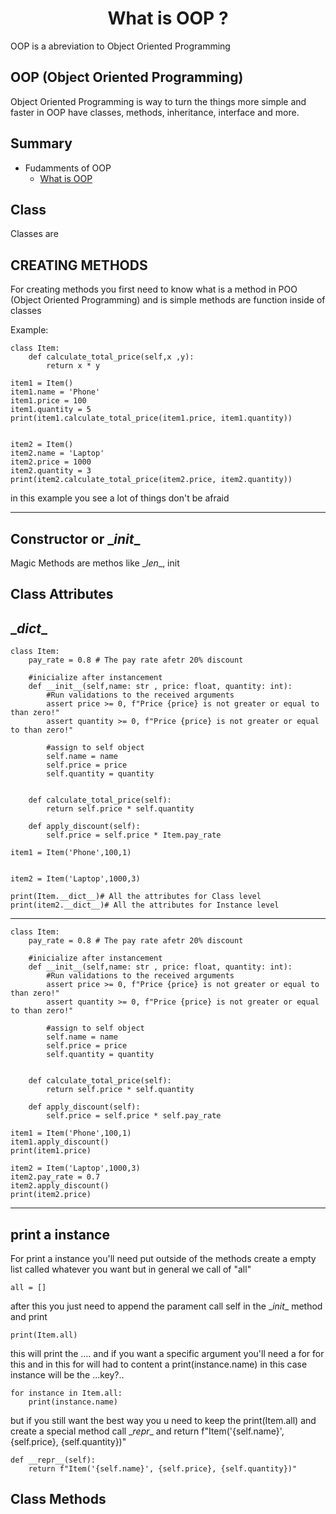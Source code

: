 <h1 style='text-align: center;'> What is OOP ?</h1>

OOP is a abreviation to Object Oriented Programming



## OOP (Object Oriented Programming)

Object Oriented Programming is way to turn the things more simple and faster in OOP have classes, methods, inheritance, interface and more.


## Summary
- Fudamments of OOP
    - [What is OOP](docs/01-whatIsOOP.md)

## Class
Classes are 

## CREATING METHODS
For creating methods you first need to know what is a method in POO (Object Oriented Programming) and is simple methods are function inside of classes 

Example:


    class Item:
        def calculate_total_price(self,x ,y):
            return x * y

    item1 = Item()
    item1.name = 'Phone'
    item1.price = 100
    item1.quantity = 5
    print(item1.calculate_total_price(item1.price, item1.quantity))


    item2 = Item()
    item2.name = 'Laptop'
    item2.price = 1000
    item2.quantity = 3
    print(item2.calculate_total_price(item2.price, item2.quantity))

in this example you see a lot of things don't be afraid 

<hr/>


## Constructor or \__init__

 Magic Methods are methos like \__len__, init


 ## Class Attributes


 ## \__dict__
    class Item:
        pay_rate = 0.8 # The pay rate afetr 20% discount

        #inicialize after instancement
        def __init__(self,name: str , price: float, quantity: int):
            #Run validations to the received arguments
            assert price >= 0, f"Price {price} is not greater or equal to than zero!"
            assert quantity >= 0, f"Price {price} is not greater or equal to than zero!"

            #assign to self object
            self.name = name
            self.price = price
            self.quantity = quantity


        def calculate_total_price(self):
            return self.price * self.quantity

        def apply_discount(self):
            self.price = self.price * Item.pay_rate

    item1 = Item('Phone',100,1)


    item2 = Item('Laptop',1000,3)

    print(Item.__dict__)# All the attributes for Class level
    print(item2.__dict__)# All the attributes for Instance level
<hr/>

    class Item:
        pay_rate = 0.8 # The pay rate afetr 20% discount

        #inicialize after instancement
        def __init__(self,name: str , price: float, quantity: int):
            #Run validations to the received arguments
            assert price >= 0, f"Price {price} is not greater or equal to than zero!"
            assert quantity >= 0, f"Price {price} is not greater or equal to than zero!"

            #assign to self object
            self.name = name
            self.price = price
            self.quantity = quantity


        def calculate_total_price(self):
            return self.price * self.quantity

        def apply_discount(self):
            self.price = self.price * self.pay_rate

    item1 = Item('Phone',100,1)
    item1.apply_discount()
    print(item1.price)

    item2 = Item('Laptop',1000,3)
    item2.pay_rate = 0.7
    item2.apply_discount()
    print(item2.price)

<hr/>

## print a instance

For print a instance you'll need put outside of the methods create a empty list called whatever you want but in general we call of "all"

    all = []

after this you just need to append the parament call self in the \__init__ method and print

    print(Item.all)


this will print the .... and if you want a specific argument you'll need a for for this and in this for will had to content a print(instance.name) in this case instance will be the ...key?..

    for instance in Item.all:
        print(instance.name)

but if you still want the best way  you u need to keep the print(Item.all) and create a special method call \__repr__ and return f"Item('{self.name}', {self.price}, {self.quantity})"

    def __repr__(self):
        return f"Item('{self.name}', {self.price}, {self.quantity})"


## Class Methods